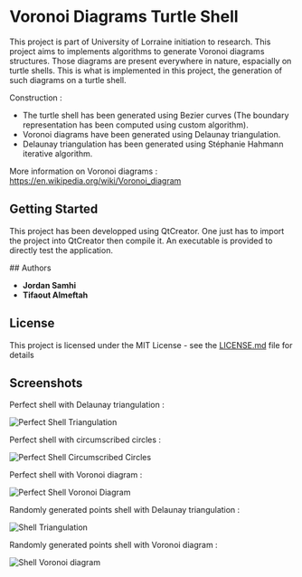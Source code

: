 # Voronoi Diagrams Turtle Shell

This project is part of University of Lorraine initiation to research. This project aims to implements algorithms to generate Voronoi diagrams structures. Those diagrams are present everywhere in nature, espacially on turtle shells. This is what is implemented in this project, the generation of such diagrams on a turtle shell.

Construction : 

* The turtle shell has been generated using Bezier curves (The boundary representation has been computed using custom algorithm).
* Voronoi diagrams have been generated using Delaunay triangulation.
* Delaunay triangulation has been generated using Stéphanie Hahmann iterative algorithm.

More information on Voronoi diagrams : https://en.wikipedia.org/wiki/Voronoi_diagram

## Getting Started

This project has been developped using QtCreator. One just has to import the project into QtCreator then compile it. An executable is provided to directly test the application.

## Authors

* **Jordan Samhi**
* **Tifaout Almeftah**

## License

This project is licensed under the MIT License - see the [LICENSE.md](LICENSE.md) file for details

## Screenshots

Perfect shell with Delaunay triangulation : 

![Perfect Shell Triangulation](https://github.com/dusby/VoronoiDiagramTurtleShell/blob/master/screenshots/perfectShellTriangulation.png)

Perfect shell with circumscribed circles : 

![Perfect Shell Circumscribed Circles](https://github.com/dusby/VoronoiDiagramTurtleShell/blob/master/screenshots/perfectShellCircumscribedCircles.png)

Perfect shell with Voronoi diagram : 

![Perfect Shell Voronoi Diagram](https://github.com/dusby/VoronoiDiagramTurtleShell/blob/master/screenshots/perfectShellVoronoi.png)

Randomly generated points shell with Delaunay triangulation :

![Shell Triangulation](https://github.com/dusby/VoronoiDiagramTurtleShell/blob/master/screenshots/shellTriangulation.png)

Randomly generated points shell with Voronoi diagram : 

![Shell Voronoi diagram](https://github.com/dusby/VoronoiDiagramTurtleShell/blob/master/screenshots/shell.png)
